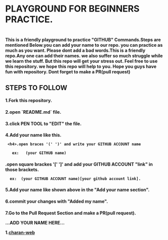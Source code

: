 <h1>PLAYGROUND FOR BEGINNERS PRACTICE.<h1/>

<h4>This is a friendly playground to practice "GITHUB" Commands.Steps are mentioned Below.you can add your name to our repo. you can practice as much as you want. Please dont add 
a bad words.This is a friendly repo.Any one can add their names. we also suffer so much struggle while we learn the stuff. But this repo will get your stress out. Feel free to use 
this repository. we hope this repo will help to you. Hope you guys have fun with repository. Dont forget to make a PR(pull request)


<h2>STEPS TO FOLLOW 

<h4>1.Fork this repository.

<h4>2.open `README.md` file.

<h4>3.click PEN TOOL to "EDIT" the file.

<h4>4.Add your name like this.
   
     <h4>.open braces '(' ')' and write your GITHUB ACCOUNT name
     
       ex:   (your GITHUB name)

   <h4>.open square brackes '['  ']' and add your GITHUB ACCOUNT "link" in those brackets.
   
      ex:  (your GITHUB ACCOUNT name)[your github account link].
      
     
<h4>5.Add your name like shown above in the "Add your name section".
   
 <h4>6.commit your changes with "Added my name".
 
<h4> 7.Go to the Pull Request Section and make a PR(pull request). 
   
...ADD YOUR NAME HERE...

 1.[charan-web](https://github.com/charan-web)  
   
   
   
   
   
   
 
